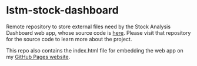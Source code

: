 # lstm-stock-dashboard

Remote repository to store external files need by the Stock Analysis Dashboard web app, whose source code is [here](https://github.com/kurushiidrive/lstm-stock-dashboard_source-code). Please visit that repository for the source code to learn more about the project.

This repo also contains the index.html file for embedding the web app on my [GitHub Pages website](https://kurushiidrive.github.io/lstm-stock-dashboard).
